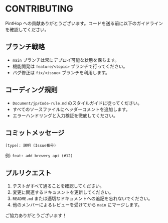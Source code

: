 # CONTRIBUTING

PintHop への貢献ありがとうございます。コードを送る前に以下のガイドラインを確認してください。

## ブランチ戦略
- `main` ブランチは常にデプロイ可能な状態を保ちます。
- 機能開発は `feature/<topic>` ブランチで行ってください。
- バグ修正は `fix/<issue>` ブランチを利用します。

## コーディング規則
- `Document/jp/Code-rule.md` のスタイルガイドに従ってください。
- すべてのソースファイルにヘッダーコメントを追加します。
- エラーハンドリングと入力検証を徹底してください。

## コミットメッセージ
```
[type]: 説明 (Issue番号)
```
例: `feat: add brewery api (#12)`

## プルリクエスト
1. テストがすべて通ることを確認してください。
2. 変更に関連するドキュメントを更新してください。
3. `README.md` または適切なドキュメントへの追記を忘れないでください。
4. 他のメンバーによるレビューを受けてから `main` にマージします。

ご協力ありがとうございます！
